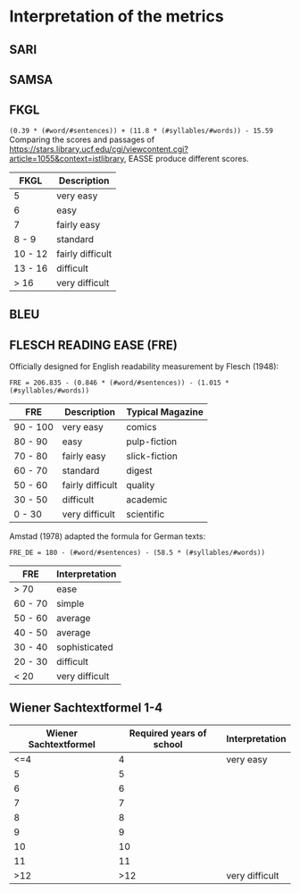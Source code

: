 # Interpretation of the metrics

## SARI

## SAMSA

## FKGL
`` (0.39 * (#word/#sentences)) + (11.8 * (#syllables/#words)) - 15.59 ``
Comparing the scores and passages of https://stars.library.ucf.edu/cgi/viewcontent.cgi?article=1055&context=istlibrary, EASSE produce different scores.

| FKGL 	    | Description 	|
|-----------|---	|
| 5 	       | very easy 	|
| 6 	       | easy 	|
| 7 	       | fairly easy 	|
| 8 - 9 	   | standard 	|
| 10 - 12 	 | fairly difficult 	|
| 13 - 16 	 | difficult 	|
| > 16 	    | very difficult 	|

## BLEU

## FLESCH READING EASE (FRE)
Officially designed for English readability measurement by Flesch (1948):

``FRE = 206.835 - (0.846 * (#word/#sentences)) - (1.015 * (#syllables/#words))``

| FRE 	      | Description 	| Typical Magazine 	|
|------------|---	|---	|
| 90 - 100 	 | very easy 	| comics 	|
| 80 - 90 	  | easy 	| pulp-fiction 	|
| 70 - 80 	  | fairly easy 	| slick-fiction 	|
| 60 - 70 	  | standard 	| digest 	|
| 50 - 60 	  | fairly difficult 	| quality 	|
| 30 - 50 	  | difficult 	| academic 	|
| 0 - 30 	   | very difficult 	| scientific 	|


Amstad (1978) adapted the formula for German texts:

``FRE_DE = 180 - (#word/#sentences) - (58.5 * (#syllables/#words))``

| FRE 	     | Interpretation 	|
|-----------|---	|
| \> 70 	   | ease 	|
| 60 - 70 	 | simple 	|
| 50 - 60 	 | average 	|
| 40 - 50 	 | average 	|
| 30 - 40 	 | sophisticated 	|
| 20 - 30 	 | difficult 	|
| \< 20 	   | very difficult 	|


## Wiener Sachtextformel 1-4

| Wiener Sachtextformel | Required years of school | Interpretation |
|-----------------------|--------------------------|----------------|
| <=4                   | 4                        | very easy      |
| 5                     | 5                        |                |
| 6                     | 6                        |                |
| 7                     | 7                        |                |
| 8                     | 8                        |                |
| 9                     | 9                        |                |
| 10                    | 10                       |                |
| 11                    | 11                       |                |
| >12                   | >12                      | very difficult |

